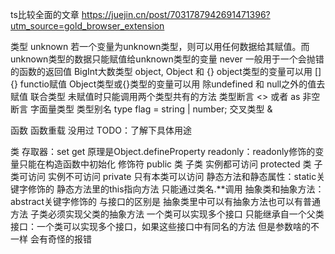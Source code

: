 ts比较全面的文章
https://juejin.cn/post/7031787942691471396?utm_source=gold_browser_extension

类型
unknown  若一个变量为unknown类型，则可以用任何数据给其赋值。而unknown类型的数据只能赋值给unknown类型的变量
never 一般用于一个会抛错的函数的返回值
BigInt大数类型
object, Object 和 {}
    object类型的变量可以用 [] {} functio赋值
    Object类型或{}类型的变量可以用 除undefined 和 null之外的值去赋值
联合类型  未赋值时只能调用两个类型共有的方法
类型断言 <> 或者 as
非空断言
字面量类型
类型别名 type flag = string | number;
交叉类型 &

函数
函数重载 没用过 TODO：了解下具体用途

类
存取器：set get 原理是Object.defineProperty
readonly：readonly修饰的变量只能在构造函数中初始化
修饰符
    public 类 子类 实例都可访问
    protected 类 子类可访问 实例不可访问
    private 只有本类可以访问
静态方法和静态属性：static关键字修饰的 静态方法里的this指向方法 只能通过类名.**调用
抽象类和抽象方法：abstract关键字修饰的 与接口的区别是 抽象类里中可以有抽象方法也可以有普通方法 子类必须实现父类的抽象方法 一个类可以实现多个接口 只能继承自一个父类
接口：一个类可以实现多个接口，如果这些接口中有同名的方法 但是参数啥的不一样 会有奇怪的报错